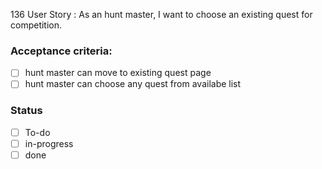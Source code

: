 136 User Story : As an hunt master, I want to choose an existing quest for competition. <br>
### Acceptance criteria: <br>
- [ ] hunt master can move to existing quest page
- [ ] hunt master can choose any quest from availabe list

### Status
- [ ] To-do
- [ ] in-progress
- [ ] done
